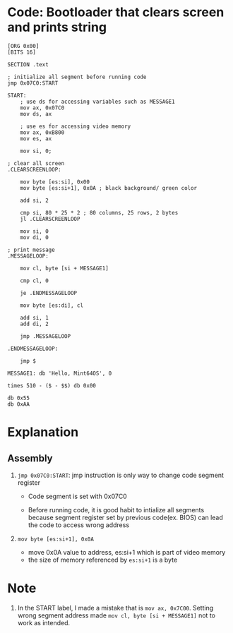 # Code: Bootloader that clears screen and prints string

```assembly
[ORG 0x00]
[BITS 16]

SECTION .text

; initialize all segment before running code
jmp 0x07C0:START

START:
    ; use ds for accessing variables such as MESSAGE1
    mov ax, 0x07C0
    mov ds, ax

    ; use es for accessing video memory
    mov ax, 0xB800
    mov es, ax

    mov si, 0;

; clear all screen
.CLEARSCREENLOOP:

    mov byte [es:si], 0x00
    mov byte [es:si+1], 0x0A ; black background/ green color

    add si, 2

    cmp si, 80 * 25 * 2 ; 80 columns, 25 rows, 2 bytes 
    jl .CLEARSCREENLOOP

    mov si, 0
    mov di, 0

; print message 
.MESSAGELOOP:

    mov cl, byte [si + MESSAGE1]

    cmp cl, 0

    je .ENDMESSAGELOOP

    mov byte [es:di], cl

    add si, 1
    add di, 2

    jmp .MESSAGELOOP

.ENDMESSAGELOOP:

    jmp $

MESSAGE1: db 'Hello, Mint64OS', 0

times 510 - ($ - $$) db 0x00

db 0x55
db 0xAA
```

# Explanation

## Assembly

1. `jmp 0x07C0:START`: jmp instruction is only way to change code segment register

    * Code segment is set with 0x07C0

    * Before running code, it is good habit to intialize all segments because 
    segment register set by previous code(ex. BIOS) can lead the code to access wrong address 
2. `mov byte [es:si+1], 0x0A`

    * move 0x0A value to address, es:si+1 which is part of video memory
    * the size of memory referenced by `es:si+1` is a byte

# Note

1. In the START label, I made a mistake that is `mov ax, 0x7C00`. Setting wrong
segment address made `mov cl, byte [si + MESSAGE1]` not to work as intended.